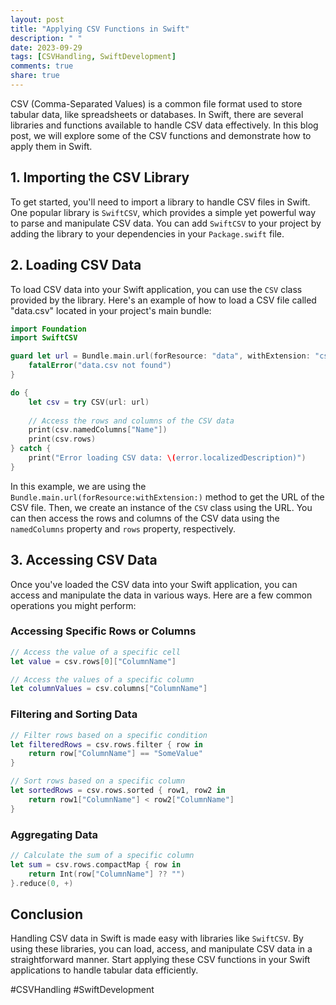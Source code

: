 ```yaml
---
layout: post
title: "Applying CSV Functions in Swift"
description: " "
date: 2023-09-29
tags: [CSVHandling, SwiftDevelopment]
comments: true
share: true
---
```


CSV (Comma-Separated Values) is a common file format used to store tabular data, like spreadsheets or databases. In Swift, there are several libraries and functions available to handle CSV data effectively. In this blog post, we will explore some of the CSV functions and demonstrate how to apply them in Swift.

## 1. Importing the CSV Library

To get started, you'll need to import a library to handle CSV files in Swift. One popular library is `SwiftCSV`, which provides a simple yet powerful way to parse and manipulate CSV data. You can add `SwiftCSV` to your project by adding the library to your dependencies in your `Package.swift` file.

## 2. Loading CSV Data

To load CSV data into your Swift application, you can use the `CSV` class provided by the library. Here's an example of how to load a CSV file called "data.csv" located in your project's main bundle:

```swift
import Foundation
import SwiftCSV

guard let url = Bundle.main.url(forResource: "data", withExtension: "csv") else {
    fatalError("data.csv not found")
}

do {
    let csv = try CSV(url: url)
    
    // Access the rows and columns of the CSV data
    print(csv.namedColumns["Name"])
    print(csv.rows)
} catch {
    print("Error loading CSV data: \(error.localizedDescription)")
}
```

In this example, we are using the `Bundle.main.url(forResource:withExtension:)` method to get the URL of the CSV file. Then, we create an instance of the `CSV` class using the URL. You can then access the rows and columns of the CSV data using the `namedColumns` property and `rows` property, respectively.

## 3. Accessing CSV Data

Once you've loaded the CSV data into your Swift application, you can access and manipulate the data in various ways. Here are a few common operations you might perform:

### Accessing Specific Rows or Columns

```swift
// Access the value of a specific cell
let value = csv.rows[0]["ColumnName"]

// Access the values of a specific column
let columnValues = csv.columns["ColumnName"]
```

### Filtering and Sorting Data

``` swift
// Filter rows based on a specific condition
let filteredRows = csv.rows.filter { row in
    return row["ColumnName"] == "SomeValue"
}

// Sort rows based on a specific column
let sortedRows = csv.rows.sorted { row1, row2 in
    return row1["ColumnName"] < row2["ColumnName"]
}
```

### Aggregating Data

```swift
// Calculate the sum of a specific column
let sum = csv.rows.compactMap { row in
    return Int(row["ColumnName"] ?? "")
}.reduce(0, +)
```

## Conclusion

Handling CSV data in Swift is made easy with libraries like `SwiftCSV`. By using these libraries, you can load, access, and manipulate CSV data in a straightforward manner. Start applying these CSV functions in your Swift applications to handle tabular data efficiently.

#CSVHandling #SwiftDevelopment
